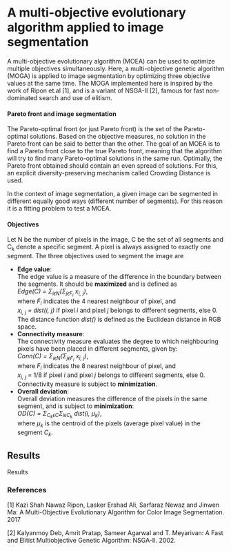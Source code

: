 # A multi-objective evolutionary algorithm applied to image segmentation

A multi-objective evolutionary algorithm (MOEA) can be used to optimize multiple objectives simultaneously. 
Here, a multi-objective genetic algorithm (MOGA) is applied to image segmentation by optimizing three objective values at the same time. 
The MOGA implemented here is inspired by the work of Ripon et.al [1], and is a variant of
NSGA-II [2], famous for fast non-dominated search and use of elitism. 


#### Pareto front and image segmentation
The Pareto-optimal front (or just Pareto front) is the set of the Pareto-optimal solutions.
Based on the objective measures, no solution in the Pareto front can be said to better than the other.
The goal of an MOEA is to find a Pareto front close to the true Pareto front, meaning that the algorithm
will try to find many Pareto-optimal solutions in the same run.
Optimally, the Pareto front obtained should contain an even spread of solutions.
For this, an explicit diversity-preserving mechanism called Crowding Distance is used.

In the context of image segmentation, a given image can be segmented in different equally good ways (different number of segments).
For this reason it is a fitting problem to test a MOEA.

#### Objectives
Let N be the number of pixels in the image, C be the set of all segments and C<sub>k</sub> denote a specific segment. A pixel is always assigned to exactly one segment. 
The three objectives used to segment the image are
- **Edge value**:  
  The edge value is a measure of the difference in the boundary between the segments. It should be **maximized** and is defined as  
  *Edge(C) = &Sigma;<sub>i&#1013;N</sub>(&Sigma;<sub>j&#1013;F<sub>i</sub></sub> x<sub>i, j</sub>)*,  
  where *F<sub>i</sub>* indicates the 4 nearest neighbour of pixel, and  
  *x<sub>i, j</sub> = dist(i, j)* if pixel *i* and pixel *j* belongs to different segments, else 0.  
  The distance function *dist()* is defined as the Euclidean distance in RGB space.
- **Connectivity measure**:  
  The connectivity measure evaluates the degree to which neighbouring pixels have been placed in different segments, given by:  
  *Conn(C) = &Sigma;<sub>i&#1013;N</sub>(&Sigma;<sub>j&#1013;F<sub>i</sub></sub> x<sub>i, j</sub>)*,  
  where *F<sub>i</sub>* indicates the 8 nearest neighbour of pixel, and  
  *x<sub>i, j</sub>* = 1/8 if pixel *i* and pixel *j* belongs to different segments, else 0.  
  Connectivity measure is subject to **minimization**.
- **Overall deviation**:  
  Overall deviation measures the difference of the pixels in the same segment, and is subject to **minimization**:  
  *OD(C) = &Sigma;<sub>C<sub>k</sub>&#1013;C</sub>&Sigma;<sub>i&#1013;C<sub>k</sub></sub> dist(i, &#956;<sub>k</sub>)*,  
  where *&#956;<sub>k</sub>* is the centroid of the pixels (average pixel value) in the segment *C<sub>k</sub>*.

## Results
Results


### References
[1] Kazi Shah Nawaz Ripon, Lasker Ershad Ali, Sarfaraz Newaz and Jinwen Ma: A Multi-Objective Evolutionary Algorithm for Color Image Segmentation. 2017

[2] Kalyanmoy Deb, Amrit Pratap, Sameer Agarwal and T. Meyarivan: A Fast and Elitist Multiobjective Genetic Algorithm: NSGA-II. 2002.
